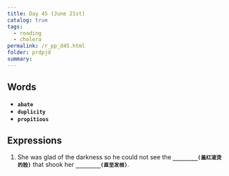 ```yaml
---
title: Day 45 (June 21st)
catalog: true
tags: 
  - reading
  - cholera
permalink: /r_pp_d45.html
folder: prdpjd
summary: 
---
```


## Words

-   <b data-toggle="tooltip" data-original-title="{{site.data.glossary.abate}}">`abate`</b>
-   <b data-toggle="tooltip" data-original-title="{{site.data.glossary.duplicity}}">`duplicity`</b>
-   <b data-toggle="tooltip" data-original-title="{{site.data.glossary.propitious}}">`propitious`</b>




## Expressions


1.  She was glad of the darkness so he could not see the <b data-toggle="tooltip" data-original-title="{{site.data.answers.45_a}}">`________(羞红滚烫的脸)`</b> that shook her <b data-toggle="tooltip" data-original-title="{{site.data.answers.45_a2}}">`________(直至发根)`</b>.